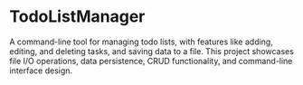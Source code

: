 # TodoListManager
A command-line tool for managing todo lists, with features like adding, editing, and deleting tasks, and saving data to a file. This project showcases file I/O operations, data persistence, CRUD functionality, and command-line interface design.
